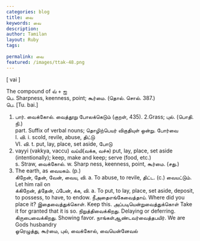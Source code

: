 ```yaml
---
categories: blog
title: வை
keywords: வை
description: 
author: Tamilan
layout: Ruby
tags: 
 
permalink: வை
featured: /images/ttak-48.png
---
```

  
[ vai ]  
  
The compound of வ் + ஐ  
பெ. Sharpness, keenness, point; கூர்மை. (தொல். சொல். 387.)  
பெ. [Tu. bai.]  
1. பார். வைக்கோல். வைத்தூறு போலக்கெடும் (குறள், 435). 2.Grass; புல். (பொதி. நி.)  
part. Suffix of verbal nouns; தொழிற்பெயர் விகுதியுள் ஒன்று. போர்வை  
I. வி. i. scold, revile, abuse, திட்டு  
VI. வி. t. put, lay, place, set aside, போடு  
6. vayyi (vakkya, vaccu) வய்யி(வக்க, வச்சு) put, lay, place, set aside (intentionally); keep, make and keep; serve (food, etc.)  
s. Straw, வைக்கோல். w. Sharp ness, keenness, point, கூர்மை. (சது.)   
3. The earth, as வையகம். (p.)  
கிறேன், தேன், வேன், வைய, வி. a. To abuse, to revile, திட்ட. (c.) வையட்டும். Let him rail on  
க்கிறேன், த்தேன், ப்பேன், க்க, வி. a. To put, to lay, place, set aside, deposit, to possess, to have, to endow. நீஅதைஎங்கேவைத்தாய். Where did you place it? இதைவைத்துக்கொள். Keep this. அப்படியென்றுவைத்துக்கொள் Take it for granted that it is so. நிறுத்திவைக்கிறது. Delaying or deferring. கிருபைவைக்கிறது. Showing favor. நாங்கள்ஆண்டவர்வைத்தபயிர். We are Gods husbandry  
ஓரெழுத்து, கூர்மை, புல், வைக்கோல், வையென்னேவல்
